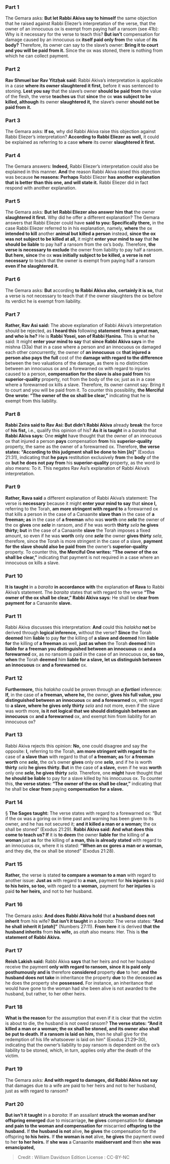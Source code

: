 
### Part 1
The Gemara asks: <b>But let Rabbi Akiva say to himself</b> the same objection that he raised against Rabbi Eliezer’s interpretation of the verse, that the owner of an innocuous ox is exempt from paying half a ransom (see 41b): Why is it necessary for the verse to teach this? <b>But isn’t</b> compensation for damage caused by an innocuous ox <b>itself paid only from</b> the value of <b>its body?</b> Therefore, its owner can say to the slave’s owner: <b>Bring it to court and you will be paid from it.</b> Since the ox was stoned, there is nothing from which he can collect payment.

### Part 2
<b>Rav Shmuel bar Rav Yitzḥak said:</b> Rabbi Akiva’s interpretation is applicable in a case <b>where its owner slaughtered it first,</b> before it was sentenced to stoning. <b>Lest you say</b> that the slave’s owner <b>should be paid from</b> the value of the flesh, the verse <b>teaches us</b> that <b>since</b> the ox <b>was subject to be killed, although</b> its owner <b>slaughtered it,</b> the slave’s owner <b>should not be paid from it.</b>

### Part 3
The Gemara asks: <b>If so,</b> why did Rabbi Akiva raise this objection against Rabbi Eliezer’s interpretation? <b>According to Rabbi Eliezer as well,</b> it could be explained as referring to a case <b>where</b> its owner <b>slaughtered it first.</b>

### Part 4
The Gemara answers: <b>Indeed,</b> Rabbi Eliezer’s interpretation could also be explained in this manner. <b>And</b> the reason Rabbi Akiva raised this objection was because <b>he reasons: Perhaps</b> Rabbi Eliezer <b>has another explanation that is better than this one, and will state it.</b> Rabbi Eliezer did in fact respond with another explanation.

### Part 5
The Gemara asks: <b>But let Rabbi Eliezer also answer him that</b> the owner <b>slaughtered it first.</b> Why did he offer a different explanation? The Gemara answers that Rabbi Eliezer could have <b>said to you: Specifically there,</b> in the case Rabbi Eliezer referred to in his explanation, namely, <b>where</b> the ox <b>intended to kill</b> another <b>animal but killed a person</b> instead, <b>since the ox was not subject to be killed at all,</b> it might <b>enter your mind to say</b> that <b>he should be liable</b> to pay half a ransom from the ox’s body. Therefore, <b>the verse is necessary to exclude</b> the owner from liability to pay half a ransom. <b>But here, since</b> the ox <b>was initially subject to be killed, a verse is not necessary</b> to teach that the owner is exempt from paying half a ransom <b>even if he slaughtered it.</b>

### Part 6
The Gemara asks: <b>But</b> according <b>to Rabbi Akiva also, certainly it is so,</b> that a verse is not necessary to teach that if the owner slaughters the ox before its verdict he is exempt from liability.

### Part 7
<b>Rather, Rav Asi said:</b> The above explanation of Rabbi Akiva’s interpretation should be rejected, as <b>I heard this</b> following <b>statement from a great man, and who is he?</b> He is <b>Rabbi Yosei, son of Rabbi Ḥanina.</b> This is what he said: It might <b>enter your mind to say</b> that <b>since Rabbi Akiva says</b> in the mishna (33a) that in a case where a person and an innocuous ox damaged each other concurrently, the owner of <b>an innocuous</b> ox <b>that injured a person also pays the full</b> cost of the <b>damage with regard to the difference</b> between the two valuations of the damage, as there is no distinction between an innocuous ox and a forewarned ox with regard to injuries caused to a person, <b>compensation for the slave is also paid from</b> his <b>superior-quality</b> property, not from the body of the ox; just as in a case where a forewarned ox kills a slave. Therefore, its owner cannot say: Bring it to court and you will be paid from it. To counter this possibility, <b>the Merciful One wrote: “The owner of the ox shall be clear,”</b> indicating that he is exempt from this liability.

### Part 8
<b>Rabbi Zeira said to Rav Asi: But didn’t Rabbi Akiva</b> already <b>break</b> the force of <b>his fist,</b> i.e., qualify this opinion of his? <b>As it is taught</b> in a <i>baraita</i> that <b>Rabbi Akiva says:</b> One <b>might</b> have thought that the owner of an innocuous ox that injured a person <b>pays</b> compensation <b>from</b> his <b>superior-quality</b> property, the same as the owner of a forewarned ox. Therefore, <b>the verse states: “According to this judgment shall be done to him [<i>lo</i>]”</b> (Exodus 21:31), indicating that <b>he pays</b> restitution exclusively <b>from</b> the <b>body</b> of the ox <b>but he does not pay from</b> his <b>superior-quality</b> property, as the word <i>lo</i> also means: To it. This negates Rav Asi’s explanation of Rabbi Akiva’s interpretation.

### Part 9
<b>Rather, Rava said</b> a different explanation of Rabbi Akiva’s statement: The verse is <b>necessary</b> because it might <b>enter your mind to say</b> that <b>since I,</b> referring to the Torah, <b>am more stringent with regard to</b> a forewarned ox that kills a person in the case of a Canaanite <b>slave than</b> in the case of <b>a freeman; as</b> in the case of <b>a freeman</b> who was <b>worth</b> one <b><i>sela</i></b> the owner of the ox <b>gives</b> one <b><i>sela</i></b> in ransom, and if he was worth <b>thirty</b> <i>sela</i> <b>he gives thirty; but</b> in the case of a Canaanite <b>slave</b> the Torah imposes a fixed amount, so even if he was <b>worth</b> only one <b><i>sela</i></b> the owner <b>gives thirty</b> <i>sela</i>, therefore, since the Torah is more stringent in the case of a slave, <b>payment for the slave should also be paid from</b> the owner’s <b>superior-quality</b> property. To counter this, <b>the Merciful One writes: “The owner of the ox shall be clear,”</b> indicating that payment is not required in a case where an innocuous ox kills a slave.

### Part 10
<b>It is taught</b> in a <i>baraita</i> <b>in accordance with</b> the explanation <b>of Rava</b> to Rabbi Akiva’s statement. The <i>baraita</i> states that with regard to the verse <b>“The owner of the ox shall be clear,” Rabbi Akiva says:</b> He shall be <b>clear from payment for</b> a Canaanite <b>slave.</b>

### Part 11
Rabbi Akiva discusses this interpretation: <b>And</b> could this <i>halakha</i> <b>not</b> be derived through <b>logical inference,</b> without the verse? <b>Since</b> the Torah <b>deemed</b> him <b>liable</b> to pay <b>for</b> the killing of <b>a slave and deemed</b> him <b>liable for</b> the killing of <b>a freeman</b> as well, <b>just as when</b> the Torah <b>deemed</b> him <b>liable for a freeman you distinguished between an innocuous</b> ox <b>and a forewarned</b> ox, as no ransom is paid in the case of an innocuous ox, <b>so too, when</b> the Torah <b>deemed</b> him <b>liable for a slave, let us distinguish between an innocuous</b> ox <b>and a forewarned</b> ox.

### Part 12
<b>Furthermore,</b> this <i>halakha</i> could be proven through an <b><i>a fortiori</i></b> inference: <b>If,</b> in the case of <b>a freeman, where he,</b> the owner, <b>gives his full value, you distinguished between an innocuous</b> ox <b>and a forewarned</b> ox, with regard to <b>a slave, where he gives only thirty</b> <i>sela</i> and not more, even if the slave was worth more, <b>is it not logical that we should distinguish between an innocuous</b> ox <b>and a forewarned</b> ox, and exempt him from liability for an innocuous ox?

### Part 13
Rabbi Akiva rejects this opinion: <b>No,</b> one could disagree and say the opposite: <b>I,</b> referring to the Torah, <b>am more stringent with regard to</b> the case of <b>a slave than</b> with regard to that of <b>a freeman; as</b> for <b>a freeman worth</b> one <b><i>sela</i>,</b> the ox’s owner <b>gives</b> only one <b><i>sela</i>,</b> and if he is worth <b>thirty</b> <i>sela</i> <b>he gives thirty. But</b> in the case of <b>a slave,</b> even if he was <b>worth</b> only one <b><i>sela</i>, he gives thirty</b> <i>sela</i>. Therefore, one <b>might</b> have thought that <b>he should be liable</b> to pay for a slave killed by his innocuous ox. To counter this, <b>the verse states: “The owner of the ox shall be clear,”</b> indicating that he shall be <b>clear from</b> paying <b>compensation for a slave.</b>

### Part 14
§ <b>The Sages taught:</b> The verse states with regard to a forewarned ox: “But if the ox was a goring ox in time past and warning has been given to its owner, and he has not secured it; <b>and it killed a man or a woman;</b> the ox shall be stoned” (Exodus 21:29). <b>Rabbi Akiva said: And what does this come to teach us? If</b> it is <b>to deem</b> the owner <b>liable for</b> the killing of <b>a woman</b> just <b>as</b> for the killing of <b>a man, this is already stated</b> with regard to an innocuous ox, where it is stated: <b>“When an ox gores a man or a woman,</b> and they die, the ox shall be stoned” (Exodus 21:28).

### Part 15
<b>Rather,</b> the verse is stated <b>to compare a woman to a man</b> with regard to another issue: <b>Just as</b> with regard to <b>a man,</b> payment for <b>his injuries</b> is paid <b>to his heirs, so too,</b> with regard to <b>a woman,</b> payment for <b>her injuries</b> is paid <b>to her heirs,</b> and not to her husband.

### Part 16
The Gemara asks: <b>And does Rabbi Akiva hold</b> that <b>a husband does not inherit</b> from his wife? <b>But isn’t it taught</b> in a <i>baraita</i>: The verse states: <b>“And he shall inherit it [<i>otah</i>]”</b> (Numbers 27:11). <b>From here</b> it is derived <b>that the husband inherits</b> from <b>his wife,</b> as <i>otah</i> also means: Her. This is <b>the statement of Rabbi Akiva.</b>

### Part 17
<b>Reish Lakish said:</b> Rabbi Akiva <b>says</b> that her heirs and not her husband receive the payment <b>only with regard to ransom, since it is paid only posthumously and is</b> therefore <b>considered</b> property <b>due</b> to her; <b>and the husband does not take</b> in inheritance the property <b>due</b> to the deceased <b>as</b> he does the property she <b>possessed.</b> For instance, an inheritance that would have gone to the woman had she been alive is not awarded to the husband, but rather, to her other heirs.

### Part 18
<b>What is the reason</b> for the assumption that even if it is clear that the victim is about to die, the husband is not owed ransom? <b>The verse states: “And it killed a man or a woman; the ox shall be stoned, and its owner also shall be put to death. If a ransom is laid on him,</b> then he shall give for the redemption of his life whatsoever is laid on him” (Exodus 21:29–30), indicating that the owner’s liability to pay ransom is dependent on the ox’s liability to be stoned, which, in turn, applies only after the death of the victim.

### Part 19
The Gemara asks: <b>And with regard to damages, did Rabbi Akiva not say</b> that damages due to a wife are paid to her heirs and not to her husband, just as with regard to ransom?

### Part 20
<b>But isn’t it taught</b> in a <i>baraita</i>: If an assailant <b>struck the woman and her offspring emerged</b> due to miscarriage, <b>he gives</b> compensation for <b>damage and pain to the woman and compensation for</b> miscarried <b>offspring to the husband.</b> If <b>the husband is not</b> alive, <b>he gives</b> the compensation for the offspring <b>to his heirs.</b> If <b>the woman is not</b> alive, <b>he gives</b> the payment owed to her <b>to her heirs.</b> If <b>she was</b> a Canaanite <b>maidservant and</b> then <b>she was emancipated,</b>

>Credit : William Davidson Edition
>License : CC-BY-NC